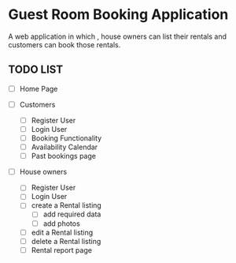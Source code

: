 # Guest Room Booking Application
A web application in which , house owners can list their rentals and customers can book those rentals.

## TODO LIST

- [ ] Home Page

- [ ] Customers
    - [ ] Register User
    - [ ] Login User
    - [ ]  Booking Functionality
    - [ ] Availability Calendar 
    - [ ] Past bookings page

- [ ] House owners
    - [ ] Register User
    - [ ] Login User
    - [ ] create a Rental listing 
        - [ ] add required data
        - [ ] add photos
    - [ ] edit a Rental listing 
    - [ ] delete a Rental listing 
    - [ ] Rental report page
